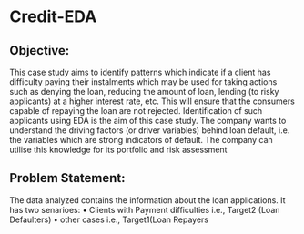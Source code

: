 # Credit-EDA
## Objective:
This case study aims to identify patterns which indicate if a client has difficulty 
paying their instalments which may be used for taking actions such as denying 
the loan, reducing the amount of loan, lending (to risky applicants) at a higher 
interest rate, etc. This will ensure that the consumers capable of repaying the 
loan are not rejected. Identification of such applicants using EDA is the aim of 
this case study. 
 The company wants to understand the driving factors (or driver variables) 
behind loan default, i.e. the variables which are strong indicators of default. The 
company can utilise this knowledge for its portfolio and risk assessment

## Problem Statement:
The data analyzed contains the information about the loan applications. 
It has two senarioes: 
• Clients with Payment difficulties i.e., Target2 (Loan Defaulters) 
• other cases i.e., Target1(Loan Repayers
